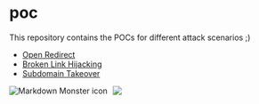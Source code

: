 # poc
This repository contains the POCs for different attack scenarios ;)
- [Open Redirect](https://0xsunil.github.io/poc/redirect-poc.html)
- [Broken Link Hijacking](https://0xsunil.github.io/poc/broken-link-hijacked-poc.html)
- [Subdomain Takeover](https://0xsunil.github.io/poc/subdomain-takeover-poc.html)

![](https://iplogger.org/1Pb687.jpeg)
<img src="https://images.app.goo.gl/TQvKFQPkgNoxB3my7"
     alt="Markdown Monster icon"
     style="float: left; margin-right: 10px;" />

